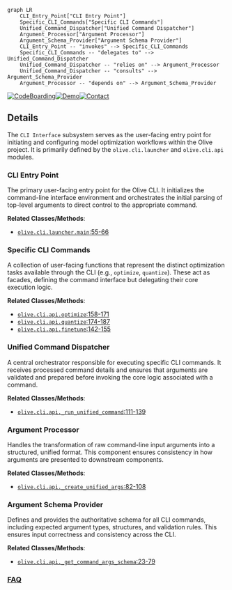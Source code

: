 ```mermaid
graph LR
    CLI_Entry_Point["CLI Entry Point"]
    Specific_CLI_Commands["Specific CLI Commands"]
    Unified_Command_Dispatcher["Unified Command Dispatcher"]
    Argument_Processor["Argument Processor"]
    Argument_Schema_Provider["Argument Schema Provider"]
    CLI_Entry_Point -- "invokes" --> Specific_CLI_Commands
    Specific_CLI_Commands -- "delegates to" --> Unified_Command_Dispatcher
    Unified_Command_Dispatcher -- "relies on" --> Argument_Processor
    Unified_Command_Dispatcher -- "consults" --> Argument_Schema_Provider
    Argument_Processor -- "depends on" --> Argument_Schema_Provider
```

[![CodeBoarding](https://img.shields.io/badge/Generated%20by-CodeBoarding-9cf?style=flat-square)](https://github.com/CodeBoarding/GeneratedOnBoardings)[![Demo](https://img.shields.io/badge/Try%20our-Demo-blue?style=flat-square)](https://www.codeboarding.org/demo)[![Contact](https://img.shields.io/badge/Contact%20us%20-%20contact@codeboarding.org-lightgrey?style=flat-square)](mailto:contact@codeboarding.org)

## Details

The `CLI Interface` subsystem serves as the user-facing entry point for initiating and configuring model optimization workflows within the Olive project. It is primarily defined by the `olive.cli.launcher` and `olive.cli.api` modules.

### CLI Entry Point
The primary user-facing entry point for the Olive CLI. It initializes the command-line interface environment and orchestrates the initial parsing of top-level arguments to direct control to the appropriate command.


**Related Classes/Methods**:

- <a href="https://github.com/microsoft/Olive/blob/main/olive/cli/launcher.py#L55-L66" target="_blank" rel="noopener noreferrer">`olive.cli.launcher.main`:55-66</a>


### Specific CLI Commands
A collection of user-facing functions that represent the distinct optimization tasks available through the CLI (e.g., `optimize`, `quantize`). These act as facades, defining the command interface but delegating their core execution logic.


**Related Classes/Methods**:

- <a href="https://github.com/microsoft/Olive/blob/main/olive/cli/api.py#L158-L171" target="_blank" rel="noopener noreferrer">`olive.cli.api.optimize`:158-171</a>
- <a href="https://github.com/microsoft/Olive/blob/main/olive/cli/api.py#L174-L187" target="_blank" rel="noopener noreferrer">`olive.cli.api.quantize`:174-187</a>
- <a href="https://github.com/microsoft/Olive/blob/main/olive/cli/api.py#L142-L155" target="_blank" rel="noopener noreferrer">`olive.cli.api.finetune`:142-155</a>


### Unified Command Dispatcher
A central orchestrator responsible for executing specific CLI commands. It receives processed command details and ensures that arguments are validated and prepared before invoking the core logic associated with a command.


**Related Classes/Methods**:

- <a href="https://github.com/microsoft/Olive/blob/main/olive/cli/api.py#L111-L139" target="_blank" rel="noopener noreferrer">`olive.cli.api._run_unified_command`:111-139</a>


### Argument Processor
Handles the transformation of raw command-line input arguments into a structured, unified format. This component ensures consistency in how arguments are presented to downstream components.


**Related Classes/Methods**:

- <a href="https://github.com/microsoft/Olive/blob/main/olive/cli/api.py#L82-L108" target="_blank" rel="noopener noreferrer">`olive.cli.api._create_unified_args`:82-108</a>


### Argument Schema Provider
Defines and provides the authoritative schema for all CLI commands, including expected argument types, structures, and validation rules. This ensures input correctness and consistency across the CLI.


**Related Classes/Methods**:

- <a href="https://github.com/microsoft/Olive/blob/main/olive/cli/api.py#L23-L79" target="_blank" rel="noopener noreferrer">`olive.cli.api._get_command_args_schema`:23-79</a>




### [FAQ](https://github.com/CodeBoarding/GeneratedOnBoardings/tree/main?tab=readme-ov-file#faq)